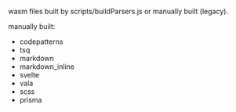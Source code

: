 wasm files built by scripts/buildParsers.js or manually built (legacy).

manually built:

- codepatterns
- tsq
- markdown
- markdown_inline
- svelte
- vala
- scss
- prisma
